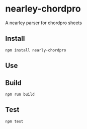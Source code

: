 # nearley-chordpro
A nearley parser for chordpro sheets


## Install
`npm install nearly-chordpro`

## Use

## Build
`npm run build`

## Test
`npm test`
